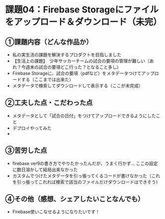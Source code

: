 # 課題04：Firebase Storageにファイルをアップロード＆ダウンロード（未完）

## ①課題内容（どんな作品か）
- 私の実生活の課題を解決するプロダクトを目指しました
- 【生活上の課題】　少年サッカーチームの試合の要項の管理が難しい（あれ？今週末の試合の要項どこ行った？となること多し）
- Firebase Storageに、試合の要項（pdfなど）をメタデータつけてアップロードする（ここまでは出来た）
- メタデータで検索してダウンロードして表示する（ここが未完成）
## ②工夫した点・こだわった点
- メタデータとして「試合の日付」をつけてアップロードできるようにしたこと
- デプロイやってみた
- 
## ③苦労した点
- firebase ver9の書き方でやりたかったんだが、うまく行かず… ここの設定に数日溶かして結局出来なかった
- カスタムでつけたメタデータを引っ張ってくるコードが書けなかった（これを引っ張ってこれれば検索で該当のファイルだけダウンロードはできそう）

## ④その他（感想、シェアしたいことなんでも）
- Firebase使いこなせるようになりたいです！
